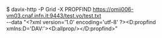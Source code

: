 $ davix-http -P Grid -X PROPFIND https://omii006-vm03.cnaf.infn.it:9443/test.vo/test.txt \
    --data "&lt;?xml version='1.0' encoding='utf-8' ?&gt;&lt;D:propfind xmlns:D='DAV:'&gt;&lt;D:allprop/&gt;&lt;/D:propfind&gt;"